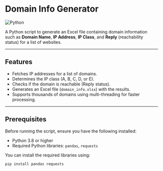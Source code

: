 # Domain Info Generator

![Python](https://img.shields.io/badge/Python-3.8%2B-blue)

A Python script to generate an Excel file containing domain information such as **Domain Name**, **IP Address**, **IP Class**, and **Reply** (reachability status) for a list of websites.

---

## Features

- Fetches IP addresses for a list of domains.
- Determines the IP class (A, B, C, D, or E).
- Checks if the domain is reachable (Reply status).
- Generates an Excel file (`domain_info.xlsx`) with the results.
- Supports thousands of domains using multi-threading for faster processing.

---

## Prerequisites

Before running the script, ensure you have the following installed:

- Python 3.8 or higher
- Required Python libraries: `pandas`, `requests`

You can install the required libraries using:

```bash
pip install pandas requests

